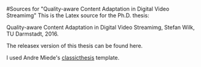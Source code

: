 #Sources for "Quality-aware Content Adaptation in Digital Video Streamimg" 
This is the Latex source for the Ph.D. thesis:

Quality-aware Content Adaptation in Digital Video Streamimg,  Stefan Wilk, TU Darmstadt, 2016.

The releasex version of this thesis can be found here.

I used Andre Miede's [classicthesis](https://bitbucket.org/amiede/classicthesis/wiki/Home) template. 

